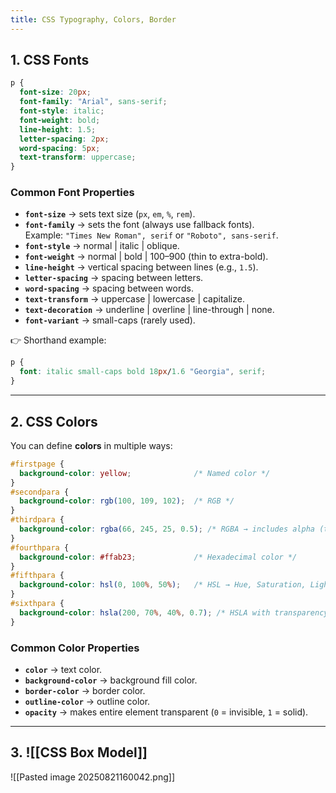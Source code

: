 ```yaml
---
title: CSS Typography, Colors, Border
---
```


## 1. CSS Fonts

```css
p {
  font-size: 20px;
  font-family: "Arial", sans-serif;
  font-style: italic;
  font-weight: bold;
  line-height: 1.5;
  letter-spacing: 2px;
  word-spacing: 5px;
  text-transform: uppercase;
}
```

### Common Font Properties

- **`font-size`** → sets text size (`px`, `em`, `%`, `rem`).
- **`font-family`** → sets the font (always use fallback fonts).  
    Example: `"Times New Roman", serif` or `"Roboto", sans-serif`.
- **`font-style`** → normal | italic | oblique.
- **`font-weight`** → normal | bold | 100–900 (thin to extra-bold).
- **`line-height`** → vertical spacing between lines (e.g., `1.5`).
- **`letter-spacing`** → spacing between letters.
- **`word-spacing`** → spacing between words.
- **`text-transform`** → uppercase | lowercase | capitalize.
- **`text-decoration`** → underline | overline | line-through | none.
- **`font-variant`** → small-caps (rarely used).

👉 Shorthand example:

```css
p {
  font: italic small-caps bold 18px/1.6 "Georgia", serif;
}
```

---

## 2. CSS Colors

You can define **colors** in multiple ways:

```css
#firstpage {
  background-color: yellow;              /* Named color */
}
#secondpara {
  background-color: rgb(100, 109, 102);  /* RGB */
}
#thirdpara {
  background-color: rgba(66, 245, 25, 0.5); /* RGBA → includes alpha (transparency) */
}
#fourthpara {
  background-color: #ffab23;             /* Hexadecimal color */
}
#fifthpara {
  background-color: hsl(0, 100%, 50%);   /* HSL → Hue, Saturation, Lightness */
}
#sixthpara {
  background-color: hsla(200, 70%, 40%, 0.7); /* HSLA with transparency */
}
```

### Common Color Properties

- **`color`** → text color.
- **`background-color`** → background fill color.
- **`border-color`** → border color.
- **`outline-color`** → outline color.
- **`opacity`** → makes entire element transparent (`0` = invisible, `1` = solid).

---

## 3. ![[CSS Box Model]]

![[Pasted image 20250821160042.png]]